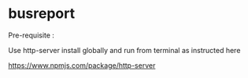# busreport

Pre-requisite :

Use http-server install globally and run from terminal as instructed here

https://www.npmjs.com/package/http-server

